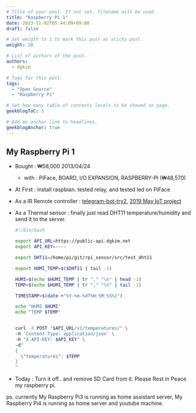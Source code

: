 ```yaml
---
# Title of your post. If not set, filename will be used.
title: "Raspberry Pi 1"
date: 2023-11-02T05:44:09+09:00
draft: false

# Set weigth to 1 to mark this post as sticky post.
weight: 10

# List of authors of the post.
authors:
  - dgkim

# Tags for this post.
tags:
  - "Open Source"
  - "Raspberry Pi"

# Set how many table of contents levels to be showed on page.
geekblogToC: 3

# Add an anchor link to headlines.
geekblogAnchor: true
---
```


## My Raspberry Pi 1

- Bought : ₩58,000 2013/04/24
  - with : PiFace, BOARD, I/O EXPANSION, RASPBERRY-PI (₩48,570)

- At First : install raspbian. tested relay, and tested led on PiFace

- As a IR Remote controller : [telegram-bot-try2](/pages/posts/telegram-bot-try2/), [2019 May IoT project](/pages/posts/2019-may-iot-project/)

- As a Thermal sensor : finally just read DHT11 temperature/humidity and send it to the server.
  
  ```bash
  #!/bin/bash

  export API_URL=https://public-api.dgkim.net
  export API_KEY=----

  export DHT11=/home/pi/git/rpi_sensor/src/test_dht11

  export HUMI_TEMP=$($DHT11 | tail -1)

  HUMI=$(echo $HUMI_TEMP | tr "," "\n" | head -1)
  TEMP=$(echo $HUMI_TEMP | tr "," "\n" | tail -1)

  TIMESTAMP=$(date +"%Y-%m-%dT%H:%M:%S%z")

  echo "HUMI $HUMI"
  echo "TEMP $TEMP"


  curl -X POST "$API_URL/v1/temperatures/" \
  -H 'Content-Type: application/json' \
  -H "X-API-KEY: $API_KEY" \
  -d"
  {
    \"temperature\": $TEMP
  }
  "
  ```

- Today : Turn it off.. and remove SD Card from it. Please Rest in Peace my raspberry pi.

ps. currently My Raspberry Pi3 is running as home assistant server, My Raspberry Pi4 is running as home server and youtube machine.
